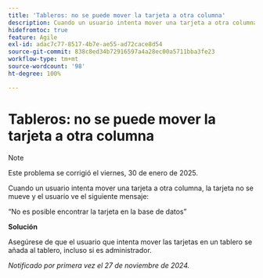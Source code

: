 ```yaml
---
title: 'Tableros: no se puede mover la tarjeta a otra columna'
description: Cuando un usuario intenta mover una tarjeta a otra columna, la tarjeta no se mueve y el usuario ve un mensaje.
hidefromtoc: true
feature: Agile
exl-id: adac7c77-8517-4b7e-ae55-ad72cace8d54
source-git-commit: 838c8ed34b72916597a4a28ec00a5711bba3fe23
workflow-type: tm+mt
source-wordcount: '98'
ht-degree: 100%

---
```


# Tableros: no se puede mover la tarjeta a otra columna

>[!NOTE]
>
>Este problema se corrigió el viernes, 30 de enero de 2025.

Cuando un usuario intenta mover una tarjeta a otra columna, la tarjeta no se mueve y el usuario ve el siguiente mensaje:

“No es posible encontrar la tarjeta en la base de datos”

**Solución**

Asegúrese de que el usuario que intenta mover las tarjetas en un tablero se añada al tablero, incluso si es administrador.

_Notificado por primera vez el 27 de noviembre de 2024._

